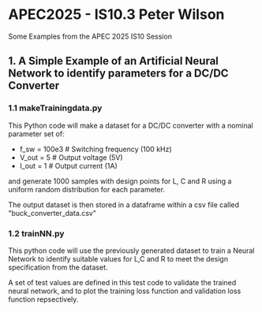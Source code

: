 # APEC2025 - IS10.3 Peter Wilson
Some Examples from the APEC 2025 IS10 Session

## 1. A Simple Example of an Artificial Neural Network to identify parameters for a DC/DC Converter

### 1.1 makeTrainingdata.py

This Python code will make a dataset for a DC/DC converter with a nominal parameter set of:

- f_sw = 100e3  # Switching frequency (100 kHz)
- V_out = 5  # Output voltage (5V)
- I_out = 1  # Output current (1A)

and generate 1000 samples with design points for L, C and R using a uniform random distribution for each parameter.

The output dataset is then stored in a dataframe within a csv file called "buck_converter_data.csv"

### 1.2 trainNN.py

This python code will use the previously generated dataset to train a Neural Network to identify suitable values for L,C and R to meet the design specification from the dataset.

A set of test values are defined in this test code to validate the trained neural network, and to plot the training loss function and validation loss function repsectively.
